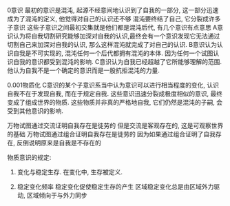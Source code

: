 0意识
最初的意识是混沌, 起源不经意间地认识到了自我的一部分, 
这一部分迅速成为了混沌的定义, 他觉得对自己的认识还不够
混沌要终结了自己, 它分裂成许多子意识
这些子意识之间最初交集就是他们都是混沌后代, 有几个意识有点意思
A意识认为将自我切割研究能够加深对自我的认识,最终会有一个意识发现它无法通过切割自己来加深对自我的认识, 那么这样混沌就完成了对自己的认识.
B意识认为认识自我是不可实现的, 混沌任何一个后代都拥有混沌的本体. 因为任何一个试图认识自我的意识都受到混沌的影响. 
C意识认为自我已经超越了它所能够理解的范围. 他认为自我不是一个确定的意识而是一股抗拒混沌的力量.

0.001物质化
C意识的某个子意识系当中认为意识可以进行相当程度的变化, 认识自我不在于发现自我, 而在于规定自我. 
这些意识迅速分裂成极度相似的意识, 最终变成了组成世界的物质.
这些物质并非真的严格地自我, 它们仍然是混沌的子嗣, 会受到其他意识的影响. 

万物试图通过交流证明自我存在是徒劳的
但是交流是客观存在的, 这是可观察世界的基础
万物试图通过组合证明自我存在是徒劳的
因为如果通过组合证明了自我存在, 反倒说明原来是自我是不存在的

物质意识的规定:
1. 变化与稳定生存.
在变化中, 生存被定义.

2. 稳定变化频率
稳定变化促使稳定生存的产生
区域稳定变化总是由区域外力驱动, 区域倾向于与外力同步

